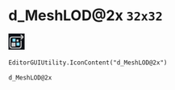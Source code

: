 # d_MeshLOD@2x `32x32`
<img src="/img/d_MeshLOD@2x.png" width=32 height=32>

``` CSharp
EditorGUIUtility.IconContent("d_MeshLOD@2x")
```
```
d_MeshLOD@2x
```
